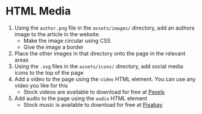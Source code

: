 # HTML Media

1. Using the `author.png` file in the `assets/images/` directory, add an authors image to the article in the website.
    - Make the image circular using CSS
    - Give the image a border
2. Place the other images in that directory onto the page in the relevant areas
3. Using the `.svg` files in the `assets/icons/` directory, add social media icons to the top of the page
4. Add a video to the page using the `video` HTML element. You can use any video you like for this
    - Stock videos are available to download for free at [Pexels](https://www.pexels.com/videos/)
5. Add audio to the page using the `audio` HTML element
    - Stock music is available to download for free at [Pixabay](https://pixabay.com/music/)